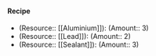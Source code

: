 #### Recipe
- (Resource:: [[Aluminium]]): (Amount:: 3)
- (Resource:: [[Lead]]): (Amount:: 2)
- (Resource:: [[Sealant]]): (Amount:: 3)
